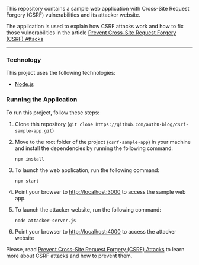 This repository contains a sample web application with Cross-Site Request Forgery (CSRF) vulnerabilities and its attacker website.

The application is used to explain how CSRF attacks work and how to fix those vulnerabilities in the article [Prevent Cross-Site Request Forgery (CSRF) Attacks](https://auth0.com/blog/cross-site-request-forgery-csrf/)

---
### Technology

This project uses the following technologies:

-  [Node.js](https://nodejs.org/)

### Running the Application

To run this project, follow these steps:

1. Clone this repository (`git clone https://github.com/auth0-blog/csrf-sample-app.git`)

2. Move to the root folder of the project (`csrf-sample-app`) in your machine and install the dependencies by running the following command:

   ```shell
   npm install
   ```

3. To launch the web application, run the following command:

   ```shell
   npm start
   ```

4. Point your browser to [http://localhost:3000](http://localhost:3000) to access the sample web app.

5. To launch the attacker website, run the following command:

   ```shell
   node attacker-server.js
   ```

6. Point your browser to [http://localhost:4000](http://localhost:4000/) to access the attacker website



Please, read [Prevent Cross-Site Request Forgery (CSRF) Attacks](https://auth0.com/blog/cross-site-request-forgery-csrf/) to learn more about CSRF attacks and how to prevent them.